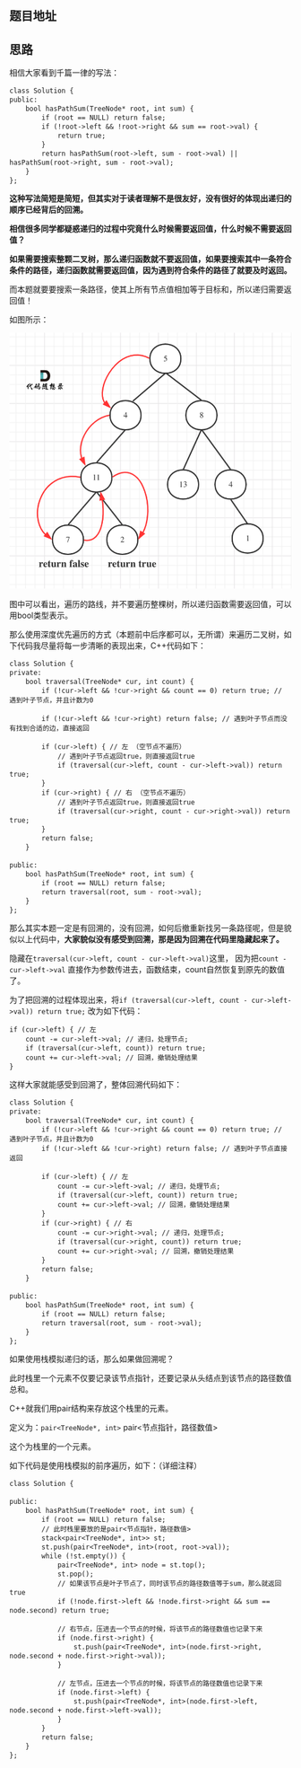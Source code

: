## 题目地址 

## 思路 

相信大家看到千篇一律的写法：
```
class Solution {
public:
    bool hasPathSum(TreeNode* root, int sum) {
        if (root == NULL) return false;
        if (!root->left && !root->right && sum == root->val) {
            return true;
        }
        return hasPathSum(root->left, sum - root->val) || hasPathSum(root->right, sum - root->val);
    }
};
```
**这种写法简短是简短，但其实对于读者理解不是很友好，没有很好的体现出递归的顺序已经背后的回溯。**

**相信很多同学都疑惑递归的过程中究竟什么时候需要返回值，什么时候不需要返回值？**

**如果需要搜索整颗二叉树，那么递归函数就不要返回值，如果要搜索其中一条符合条件的路径，递归函数就需要返回值，因为遇到符合条件的路径了就要及时返回。**

而本题就要要搜索一条路径，使其上所有节点值相加等于目标和，所以递归需要返回值！ 

如图所示：

<img src='../pics/112.路径总和.png' width=600> </img></div>

图中可以看出，遍历的路线，并不要遍历整棵树，所以递归函数需要返回值，可以用bool类型表示。

那么使用深度优先遍历的方式（本题前中后序都可以，无所谓）来遍历二叉树，如下代码我尽量将每一步清晰的表现出来，C++代码如下：

```
class Solution {
private:
    bool traversal(TreeNode* cur, int count) {
        if (!cur->left && !cur->right && count == 0) return true; // 遇到叶子节点，并且计数为0
        
        if (!cur->left && !cur->right) return false; // 遇到叶子节点而没有找到合适的边，直接返回

        if (cur->left) { // 左 （空节点不遍历）
            // 遇到叶子节点返回true，则直接返回true
            if (traversal(cur->left, count - cur->left->val)) return true;
        }
        if (cur->right) { // 右 （空节点不遍历）
            // 遇到叶子节点返回true，则直接返回true
            if (traversal(cur->right, count - cur->right->val)) return true;
        }
        return false;
    }

public:
    bool hasPathSum(TreeNode* root, int sum) {
        if (root == NULL) return false;
        return traversal(root, sum - root->val);
    }
};
```


那么其实本题一定是有回溯的，没有回溯，如何后撤重新找另一条路径呢，但是貌似以上代码中，**大家貌似没有感受到回溯，那是因为回溯在代码里隐藏起来了。**

隐藏在`traversal(cur->left, count - cur->left->val)`这里， 因为把`count - cur->left->val` 直接作为参数传进去，函数结束，count自然恢复到原先的数值了。

为了把回溯的过程体现出来，将`if (traversal(cur->left, count - cur->left->val)) return true;` 改为如下代码：

```
if (cur->left) { // 左
    count -= cur->left->val; // 递归，处理节点;
    if (traversal(cur->left, count)) return true;
    count += cur->left->val; // 回溯，撤销处理结果
}
```

这样大家就能感受到回溯了，整体回溯代码如下：

```
class Solution {
private:
    bool traversal(TreeNode* cur, int count) {
        if (!cur->left && !cur->right && count == 0) return true; // 遇到叶子节点，并且计数为0
        if (!cur->left && !cur->right) return false; // 遇到叶子节点直接返回

        if (cur->left) { // 左
            count -= cur->left->val; // 递归，处理节点;
            if (traversal(cur->left, count)) return true;
            count += cur->left->val; // 回溯，撤销处理结果
        }
        if (cur->right) { // 右
            count -= cur->right->val; // 递归，处理节点;
            if (traversal(cur->right, count)) return true;
            count += cur->right->val; // 回溯，撤销处理结果
        }
        return false;
    }

public:
    bool hasPathSum(TreeNode* root, int sum) {
        if (root == NULL) return false;
        return traversal(root, sum - root->val);
    }
};
```

如果使用栈模拟递归的话，那么如果做回溯呢？ 

此时栈里一个元素不仅要记录该节点指针，还要记录从头结点到该节点的路径数值总和。 

C++就我们用pair结构来存放这个栈里的元素。

定义为：`pair<TreeNode*, int>` pair<节点指针，路径数值>

这个为栈里的一个元素。

如下代码是使用栈模拟的前序遍历，如下：（详细注释）

```
class Solution {

public:
    bool hasPathSum(TreeNode* root, int sum) {
        if (root == NULL) return false;
        // 此时栈里要放的是pair<节点指针，路径数值>
        stack<pair<TreeNode*, int>> st;
        st.push(pair<TreeNode*, int>(root, root->val));
        while (!st.empty()) {
            pair<TreeNode*, int> node = st.top();
            st.pop();
            // 如果该节点是叶子节点了，同时该节点的路径数值等于sum，那么就返回true
            if (!node.first->left && !node.first->right && sum == node.second) return true;

            // 右节点，压进去一个节点的时候，将该节点的路径数值也记录下来
            if (node.first->right) {
                st.push(pair<TreeNode*, int>(node.first->right, node.second + node.first->right->val));
            }

            // 左节点，压进去一个节点的时候，将该节点的路径数值也记录下来
            if (node.first->left) {
                st.push(pair<TreeNode*, int>(node.first->left, node.second + node.first->left->val));
            }
        }
        return false;
    }
};
```
